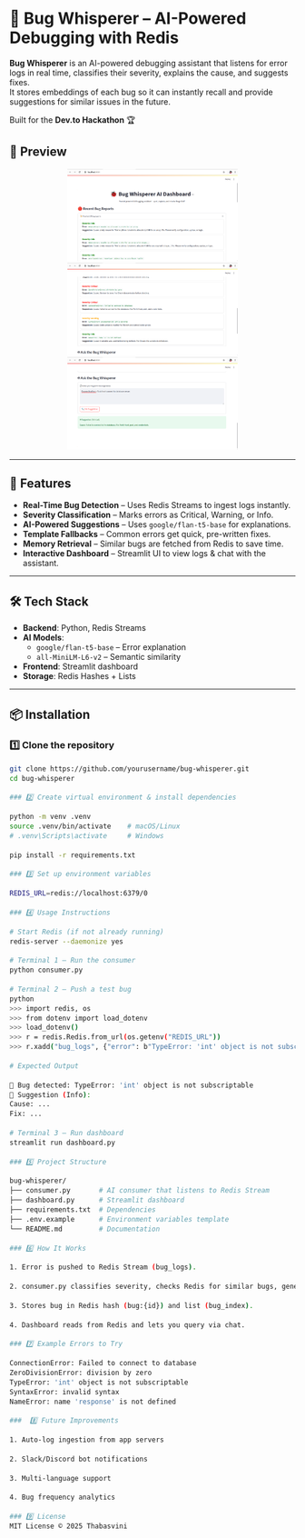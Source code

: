 # 🐞 Bug Whisperer – AI-Powered Debugging with Redis

**Bug Whisperer** is an AI-powered debugging assistant that listens for error logs in real time, classifies their severity, explains the cause, and suggests fixes.  
It stores embeddings of each bug so it can instantly recall and provide suggestions for similar issues in the future.

Built for the **Dev.to Hackathon** 🏆

## 📸 Preview

<p align="center">
  <img src="assets/bug1.png" alt="Dashboard Screenshot" width="300">
  <img src="assets/bug2.png" alt="Consumer Output" width="300">
  <img src="assets/bug3.png" alt="Chat Feature" width="300">
</p>


---

## 🚀 Features
- **Real-Time Bug Detection** – Uses Redis Streams to ingest logs instantly.
- **Severity Classification** – Marks errors as Critical, Warning, or Info.
- **AI-Powered Suggestions** – Uses `google/flan-t5-base` for explanations.
- **Template Fallbacks** – Common errors get quick, pre-written fixes.
- **Memory Retrieval** – Similar bugs are fetched from Redis to save time.
- **Interactive Dashboard** – Streamlit UI to view logs & chat with the assistant.

---

## 🛠 Tech Stack
- **Backend**: Python, Redis Streams
- **AI Models**:  
  - `google/flan-t5-base` – Error explanation  
  - `all-MiniLM-L6-v2` – Semantic similarity
- **Frontend**: Streamlit dashboard
- **Storage**: Redis Hashes + Lists

---

## 📦 Installation

### 1️⃣ Clone the repository
```bash
git clone https://github.com/yourusername/bug-whisperer.git
cd bug-whisperer

### 2️⃣ Create virtual environment & install dependencies

python -m venv .venv
source .venv/bin/activate    # macOS/Linux
# .venv\Scripts\activate     # Windows

pip install -r requirements.txt

### 3️⃣ Set up environment variables

REDIS_URL=redis://localhost:6379/0

### 4️⃣ Usage Instructions

# Start Redis (if not already running)
redis-server --daemonize yes

# Terminal 1 – Run the consumer
python consumer.py

# Terminal 2 – Push a test bug
python
>>> import redis, os
>>> from dotenv import load_dotenv
>>> load_dotenv()
>>> r = redis.Redis.from_url(os.getenv("REDIS_URL"))
>>> r.xadd("bug_logs", {"error": b"TypeError: 'int' object is not subscriptable"})

# Expected Output

🐞 Bug detected: TypeError: 'int' object is not subscriptable
🤖 Suggestion (Info):
Cause: ...
Fix: ...

# Terminal 3 – Run dashboard
streamlit run dashboard.py

### 5️⃣ Project Structure

bug-whisperer/
├── consumer.py       # AI consumer that listens to Redis Stream
├── dashboard.py      # Streamlit dashboard
├── requirements.txt  # Dependencies
├── .env.example      # Environment variables template
└── README.md         # Documentation

### 6️⃣ How It Works

1. Error is pushed to Redis Stream (bug_logs).

2. consumer.py classifies severity, checks Redis for similar bugs, generates fix.

3. Stores bug in Redis hash (bug:{id}) and list (bug_index).

4. Dashboard reads from Redis and lets you query via chat.

### 7️⃣ Example Errors to Try

ConnectionError: Failed to connect to database
ZeroDivisionError: division by zero
TypeError: 'int' object is not subscriptable
SyntaxError: invalid syntax
NameError: name 'response' is not defined

###  8️⃣ Future Improvements

1. Auto-log ingestion from app servers

2. Slack/Discord bot notifications

3. Multi-language support

4. Bug frequency analytics

### 9️⃣ License
MIT License © 2025 Thabasvini